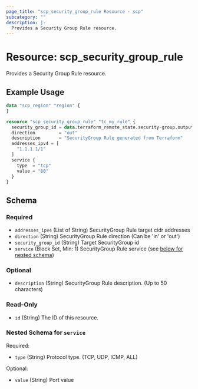 ```yaml
---
page_title: "scp_security_group_rule Resource - scp"
subcategory: ""
description: |-
  Provides a Security Group Rule resource.
---
```


# Resource: scp_security_group_rule

Provides a Security Group Rule resource.


## Example Usage

```terraform
data "scp_region" "region" {
}

resource "scp_security_group_rule" "tc_my_rule" {
  security_group_id = data.terraform_remote_state.security-group.outputs.id
  direction         = "out"
  description       = "SecurityGroup Rule generated from Terraform"
  addresses_ipv4 = [
    "1.1.1.1/1"
  ]
  service {
    type  = "tcp"
    value = "80"
  }
}
```

<!-- schema generated by tfplugindocs -->
## Schema

### Required

- `addresses_ipv4` (List of String) SecurityGroup Rule target cidr addresses
- `direction` (String) SecurityGroup Rule direction (Can be 'in' or 'out')
- `security_group_id` (String) Target SecurityGroup id
- `service` (Block Set, Min: 1) SecurityGroup Rule service (see [below for nested schema](#nestedblock--service))

### Optional

- `description` (String) SecurityGroup Rule description. (Up to 50 characters)

### Read-Only

- `id` (String) The ID of this resource.

<a id="nestedblock--service"></a>
### Nested Schema for `service`

Required:

- `type` (String) Protocol type. (TCP, UDP, ICMP, ALL)

Optional:

- `value` (String) Port value
